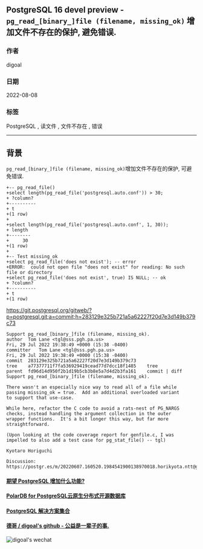 ## PostgreSQL 16 devel preview - `pg_read_[binary_]file (filename, missing_ok)` 增加文件不存在的保护, 避免错误.   
                  
### 作者                  
digoal                  
                  
### 日期                  
2022-08-08                 
                  
### 标签                  
PostgreSQL , 读文件 , 文件不存在 , 错误    
                  
----                  
                  
## 背景        
`pg_read_[binary_]file (filename, missing_ok)`增加文件不存在的保护, 可避免错误.   
  
```  
+-- pg_read_file()  
+select length(pg_read_file('postgresql.auto.conf')) > 30;  
+ ?column?   
+----------  
+ t  
+(1 row)  
+  
+select length(pg_read_file('postgresql.auto.conf', 1, 30));  
+ length   
+--------  
+     30  
+(1 row)  
+  
+-- Test missing_ok  
+select pg_read_file('does not exist'); -- error  
+ERROR:  could not open file "does not exist" for reading: No such file or directory  
+select pg_read_file('does not exist', true) IS NULL; -- ok  
+ ?column?   
+----------  
+ t  
+(1 row)  
```  
    
https://git.postgresql.org/gitweb/?p=postgresql.git;a=commit;h=283129e325b721a5a62227f20d7e3d149b379c73  
        
```      
Support pg_read_[binary_]file (filename, missing_ok).  
author	Tom Lane <tgl@sss.pgh.pa.us>	  
Fri, 29 Jul 2022 19:38:49 +0000 (15:38 -0400)  
committer	Tom Lane <tgl@sss.pgh.pa.us>	  
Fri, 29 Jul 2022 19:38:49 +0000 (15:38 -0400)  
commit	283129e325b721a5a62227f20d7e3d149b379c73  
tree	a77377711f7fa536929419cead77d7dcc18f1485	tree  
parent	fd96d14d950f2b1d19b5cb3b8e5a7d4d2b3fa161	commit | diff  
Support pg_read_[binary_]file (filename, missing_ok).  
  
There wasn't an especially nice way to read all of a file while  
passing missing_ok = true.  Add an additional overloaded variant  
to support that use-case.  
  
While here, refactor the C code to avoid a rats-nest of PG_NARGS  
checks, instead handling the argument collection in the outer  
wrapper functions.  It's a bit longer this way, but far more  
straightforward.  
  
(Upon looking at the code coverage report for genfile.c, I was  
impelled to also add a test case for pg_stat_file() -- tgl)  
  
Kyotaro Horiguchi  
  
Discussion: https://postgr.es/m/20220607.160520.1984541900138970018.horikyota.ntt@gmail.com  
```    
  
  
#### [期望 PostgreSQL 增加什么功能?](https://github.com/digoal/blog/issues/76 "269ac3d1c492e938c0191101c7238216")
  
  
#### [PolarDB for PostgreSQL云原生分布式开源数据库](https://github.com/ApsaraDB/PolarDB-for-PostgreSQL "57258f76c37864c6e6d23383d05714ea")
  
  
#### [PostgreSQL 解决方案集合](https://yq.aliyun.com/topic/118 "40cff096e9ed7122c512b35d8561d9c8")
  
  
#### [德哥 / digoal's github - 公益是一辈子的事.](https://github.com/digoal/blog/blob/master/README.md "22709685feb7cab07d30f30387f0a9ae")
  
  
![digoal's wechat](../pic/digoal_weixin.jpg "f7ad92eeba24523fd47a6e1a0e691b59")
  

